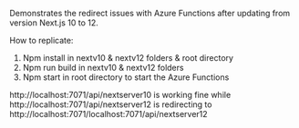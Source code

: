 Demonstrates the redirect issues with Azure Functions after updating from version Next.js 10 to 12. 

How to replicate:
1. Npm install in nextv10 & nextv12 folders & root directory
2. Npm run build in nextv10 & nextv12 folders
3. Npm start in root directory to start the Azure Functions

http://localhost:7071/api/nextserver10 is working fine while http://localhost:7071/api/nextserver12 is redirecting to http://localhost:7071/localhost:7071/api/nextserver12
